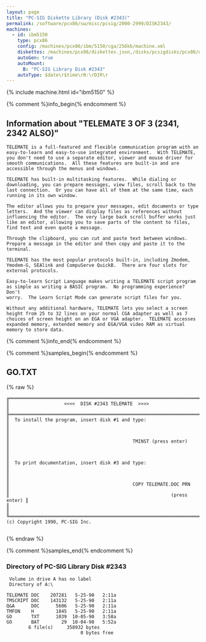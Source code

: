 ```yaml
---
layout: page
title: "PC-SIG Diskette Library (Disk #2343)"
permalink: /software/pcx86/sw/misc/pcsig/2000-2999/DISK2343/
machines:
  - id: ibm5150
    type: pcx86
    config: /machines/pcx86/ibm/5150/cga/256kb/machine.xml
    diskettes: /machines/pcx86/diskettes.json,/disks/pcsigdisks/pcx86/diskettes.json
    autoGen: true
    autoMount:
      B: "PC-SIG Library Disk #2343"
    autoType: $date\r$time\rB:\rDIR\r
---
```


{% include machine.html id="ibm5150" %}

{% comment %}info_begin{% endcomment %}

## Information about "TELEMATE 3 OF 3 (2341, 2342 ALSO)"

    TELEMATE is a full-featured and flexible communication program with an
    easy-to-learn and easy-to-use integrated environment.  With TELEMATE,
    you don't need to use a separate editor, viewer and mouse driver for
    smooth communications.  All these features are built-in and are
    accessible through the menus and windows.
    
    TELEMATE has built-in multitasking features.  While dialing or
    downloading, you can prepare messages, view files, scroll back to the
    last connection.  Or you can have all of them at the same time, each
    running in its own window.
    
    The editor allows you to prepare your messages, edit documents or type
    letters.  And the viewer can display files as references without
    influencing the editor.  The very large back scroll buffer works just
    like an editor, allowing you to save parts of the content to files,
    find text and even quote a message.
    
    Through the clipboard, you can cut and paste text between windows.
    Prepare a message in the editor and then copy and paste it to the
    terminal.
    
    TELEMATE has the most popular protocols built-in, including Zmodem,
    Ymodem-G, SEAlink and CompuServe QuickB.  There are four slots for
    external protocols.
    
    Easy-to-learn Script Language makes writing a TELEMATE script program
    as simple as writing a BASIC program.  No programming experience? Don't
    worry.  The Learn Script Mode can generate script files for you.
    
    Without any additional hardware, TELEMATE lets you select a screen
    height from 25 to 32 lines on your normal CGA adapter as well as 7
    choices of screen height on an EGA or VGA adapter.  TELEMATE accesses
    expanded memory, extended memory and EGA/VGA video RAM as virtual
    memory to store data.
{% comment %}info_end{% endcomment %}

{% comment %}samples_begin{% endcomment %}

## GO.TXT

{% raw %}
```
╔═════════════════════════════════════════════════════════════════════════╗
║                    <<<<  DISK #2343 TELEMATE  >>>>                      ║
╠═════════════════════════════════════════════════════════════════════════╣
║  To install the program, insert disk #1 and type:                       ║
║                                                                         ║
║                                             TMINST (press enter)        ║
║                                                                         ║
║  To print documentation, insert disk #3 and type:                       ║
║                                                                         ║
║                                             COPY TELEMATE.DOC PRN       ║
║                                                           (press enter) ║
║                                                                         ║
╚═════════════════════════════════════════════════════════════════════════╝
(c) Copyright 1990, PC-SIG Inc.


```
{% endraw %}

{% comment %}samples_end{% endcomment %}

### Directory of PC-SIG Library Disk #2343

     Volume in drive A has no label
     Directory of A:\

    TELEMATE DOC    207281   5-25-90   2:11a
    TMSCRIPT DOC    143132   5-25-90   2:11a
    Q&A      DOC      5606   5-25-90   2:11a
    TMFON    H        1845   5-25-90   2:11a
    GO       TXT      1039  10-05-90   3:58a
    GO       BAT        29  10-04-90   5:52a
            6 file(s)     358932 bytes
                               0 bytes free
